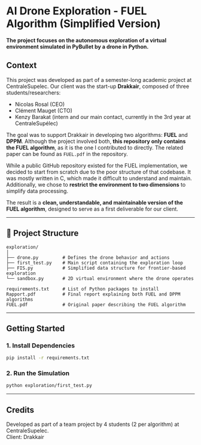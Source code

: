 # AI Drone Exploration - FUEL Algorithm (Simplified Version)

**The project focuses on the autonomous exploration of a virtual environment simulated in PyBullet by a drone in Python.**

## Context

This project was developed as part of a semester-long academic project at CentraleSupelec. Our client was the start-up **Drakkair**, composed of three students/researchers:  
- Nicolas Rosal (CEO)  
- Clément Mauget (CTO)  
- Kenzy Barakat (intern and our main contact, currently in the 3rd year at CentraleSupélec)

The goal was to support Drakkair in developing two algorithms: **FUEL** and **DPPM**. Although the project involved both, **this repository only contains the FUEL algorithm**, as it is the one I contributed to directly. The related paper can be found as `FUEL.pdf` in the repository.

While a public GitHub repository existed for the FUEL implementation, we decided to start from scratch due to the poor structure of that codebase. It was mostly written in C, which made it difficult to understand and maintain. Additionally, we chose to **restrict the environment to two dimensions** to simplify data processing.

The result is a **clean, understandable, and maintainable version of the FUEL algorithm**, designed to serve as a first deliverable for our client.

---

## 📁 Project Structure

```
exploration/
│
├── drone.py         # Defines the drone behavior and actions
├── first_test.py    # Main script containing the exploration loop
├── FIS.py           # Simplified data structure for frontier-based exploration
└── sandbox.py       # 2D virtual environment where the drone operates

requirements.txt     # List of Python packages to install
Rapport.pdf          # Final report explaining both FUEL and DPPM algorithms
FUEL.pdf             # Original paper describing the FUEL algorithm
```

---

## Getting Started

### 1. Install Dependencies

```bash
pip install -r requirements.txt
```

### 2. Run the Simulation

```bash
python exploration/first_test.py
```

---

## Credits

Developed as part of a team project by 4 students (2 per algorithm) at CentraleSupelec.  
Client: Drakkair
